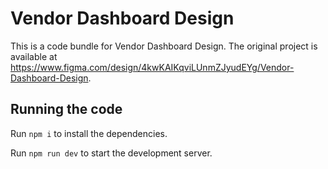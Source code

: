 
  # Vendor Dashboard Design

  This is a code bundle for Vendor Dashboard Design. The original project is available at https://www.figma.com/design/4kwKAIKqviLUnmZJyudEYg/Vendor-Dashboard-Design.

  ## Running the code

  Run `npm i` to install the dependencies.

  Run `npm run dev` to start the development server.
  
